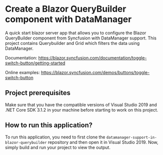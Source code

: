 # Create a Blazor QueryBuilder component with DataManager
A quick start blazor server app that allows you to configure the Blazor QueryBuilder component from Syncfusion with DataManager support. This project contains Querybuilder and Grid which filters the data using DataManager.

Documentation: https://blazor.syncfusion.com/documentation/toggle-switch-button/getting-started

Online examples: https://blazor.syncfusion.com/demos/buttons/toggle-switch-button 
 
## Project prerequisites

Make sure that you have the compatible versions of Visual Studio 2019 and .NET Core SDK 3.1.2 in your machine before starting to work on this project.

## How to run this application?

To run this application, you need to first clone the `datamanager-support-in-blazor-querybuilder` repository and then open it in Visual Studio 2019. Now, simply build and run your project to view the output.
